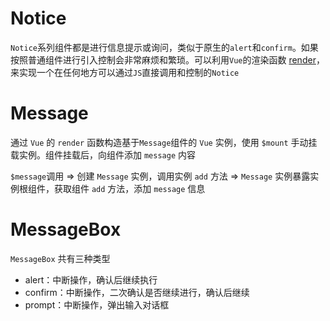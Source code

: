# Notice

`Notice`系列组件都是进行信息提示或询问，类似于原生的`alert`和`confirm`。如果按照普通组件进行引入控制会非常麻烦和繁琐。可以利用`Vue`的渲染函数 [render](https://cn.vuejs.org/v2/guide/render-function.html)，来实现一个在任何地方可以通过`JS`直接调用和控制的`Notice`

# Message

通过 `Vue` 的 `render` 函数构造基于`Message`组件的 `Vue` 实例，使用 `$mount` 手动挂载实例。组件挂载后，向组件添加 `message` 内容

`$message`调用 => 创建 `Message` 实例，调用实例 `add` 方法 => `Message` 实例暴露实例根组件，获取组件 `add` 方法，添加 `message` 信息

# MessageBox

`MessageBox` 共有三种类型
+ alert：中断操作，确认后继续执行
+ confirm：中断操作，二次确认是否继续进行，确认后继续
+ prompt：中断操作，弹出输入对话框